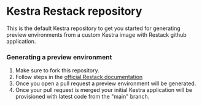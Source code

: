 # Kestra Restack repository

This is the default Kestra repository to get you started for generating preview environments from a custom Kestra image with Restack github application.

### Generating a preview environment

1. Make sure to fork this repository.
2. Follow steps in the [official Restack documentation](https://www.restack.io/docs/kestra)
3. Once you open a pull request a preview environment will be generated.
4. Once your pull request is merged your initial Kestra application will be provisioned with latest code from the "main" branch.
